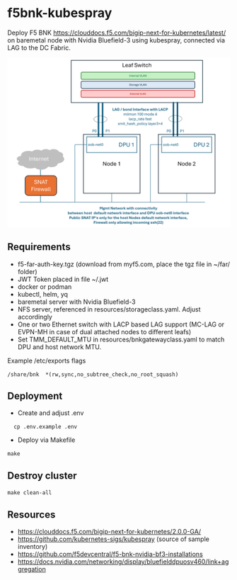 # f5bnk-kubespray

Deploy F5 BNK https://clouddocs.f5.com/bigip-next-for-kubernetes/latest/
on baremetal node
with Nvidia Bluefield-3 using kubespray, connected via LAG to the DC Fabric.

![Dual node lab setup](./two-node-lab-setup.jpg)

## Requirements

- f5-far-auth-key.tgz (download from myf5.com, place the tgz file in ~/far/ folder)
- JWT Token placed in file ~/.jwt
- docker or podman
- kubectl, helm, yq
- baremetal server with Nvidia Bluefield-3
- NFS server, referenced in resources/storageclass.yaml. Adjust accordingly
- One or two Ethernet switch with LACP based LAG support (MC-LAG or EVPN-MH in case of dual attached nodes to different leafs)
- Set TMM_DEFAULT_MTU in resources/bnkgatewayclass.yaml to match DPU and host network MTU.


Example /etc/exports flags

```
/share/bnk  *(rw,sync,no_subtree_check,no_root_squash)
```

## Deployment

- Create and adjust .env

```
  cp .env.example .env
```


- Deploy via Makefile

```
make
```

## Destroy cluster

```
make clean-all
```

## Resources

- https://clouddocs.f5.com/bigip-next-for-kubernetes/2.0.0-GA/
- https://github.com/kubernetes-sigs/kubespray (source of sample inventory)
- https://github.com/f5devcentral/f5-bnk-nvidia-bf3-installations
- https://docs.nvidia.com/networking/display/bluefielddpuosv460/link+aggregation
